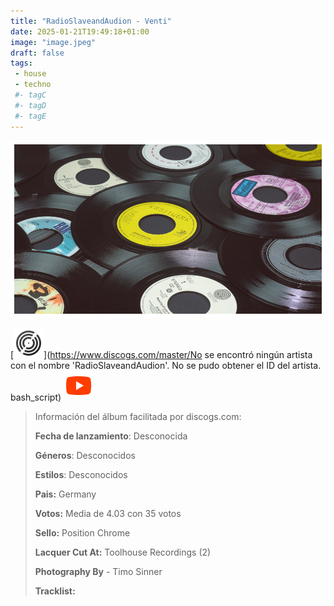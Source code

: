 ```yaml
---
title: "RadioSlaveandAudion - Venti"
date: 2025-01-21T19:49:18+01:00
image: "image.jpeg"
draft: false
tags:
 - house
 - techno
 #- tagC
 #- tagD
 #- tagE
---
```

![cover](image.jpeg (RadioSlaveandAudion - Venti))
 
[![discogs](../links/svg/discogs.png (discogs))](https://www.discogs.com/master/No se encontró ningún artista con el nombre 'RadioSlaveandAudion'.
No se pudo obtener el ID del artista.
bash_script)
[![youtube](../links/svg/youtube.png (youtube))](https://www.youtube.com/playlist?list=PLYgyiqjDa8OusPnv1IOH78Rqs4gyqLtJ9)
 
<!-- [![bandcamp](../links/svg/bandcamp.png (bandcamp))](error) error busqueda -->
<!-- [![lastfm](../links/svg/lastfm.png (lastfm))]() -->
<!-- [![musicbrainz](../links/svg/musicbrainz.png (musicbrainz))]() -->
<!-- [![spotify](../links/svg/spotify.png (putify))]() -->
<!-- [![wikipedia](../links/svg/wikipedia.png (wikipedia))](error) -->
 
> Información del álbum facilitada por discogs.com:
> 
> **Fecha de lanzamiento**: Desconocida
> 
> **Géneros**: Desconocidos
> 
> **Estilos**: Desconocidos
> 
> **Pais:** Germany
> 
> **Votos:** Media de 4.03 con 35 votos
> 
> **Sello:** Position Chrome
> 
> **Lacquer Cut At:** Toolhouse Recordings (2)
> 
> **Photography By** - Timo Sinner
> 
> 
> 
> **Tracklist:**
> 
> 
